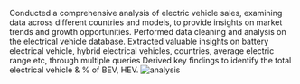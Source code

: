 Conducted a comprehensive analysis of electric vehicle sales, examining data across different countries and models, to provide insights on market trends and growth opportunities. Performed data cleaning and analysis on the electrical vehicle database. Extracted valuable insights on battery electrical vehicle, hybrid electrical vehicles, countries, average electric range etc, through multiple queries Derived key findings to identify the total electrical vehicle & % of BEV, HEV.
![analysis](https://github.com/user-attachments/assets/cc914074-d862-4019-81c9-c63b6b1dc601)
